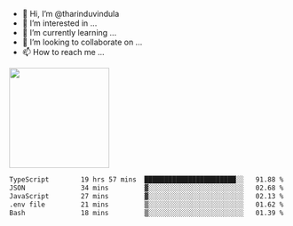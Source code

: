 - 👋 Hi, I’m @tharinduvindula
- 👀 I’m interested in ...
- 🌱 I’m currently learning ...
- 💞️ I’m looking to collaborate on ...
- 📫 How to reach me ...

<!---
tharinduvindula/tharinduvindula is a ✨ special ✨ repository because its `README.md` (this file) appears on your GitHub profile.
You can click the Preview link to take a look at your changes.
--->

<img height="180em" src="https://github-readme-stats.vercel.app/api?username=tharinduvindula&show_icons=true&hide_border=false&&count_private=true&include_all_commits=true" />


<!--START_SECTION:waka-->

```txt
TypeScript        19 hrs 57 mins  ███████████████████████░░   91.88 %
JSON              34 mins         ▓░░░░░░░░░░░░░░░░░░░░░░░░   02.68 %
JavaScript        27 mins         ▓░░░░░░░░░░░░░░░░░░░░░░░░   02.13 %
.env file         21 mins         ▒░░░░░░░░░░░░░░░░░░░░░░░░   01.62 %
Bash              18 mins         ▒░░░░░░░░░░░░░░░░░░░░░░░░   01.39 %
```

<!--END_SECTION:waka-->
